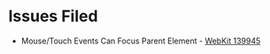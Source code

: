 # Issues Filed

* Mouse/Touch Events Can Focus Parent Element - [WebKit 139945](https://bugs.webkit.org/show_bug.cgi?id=139945)
